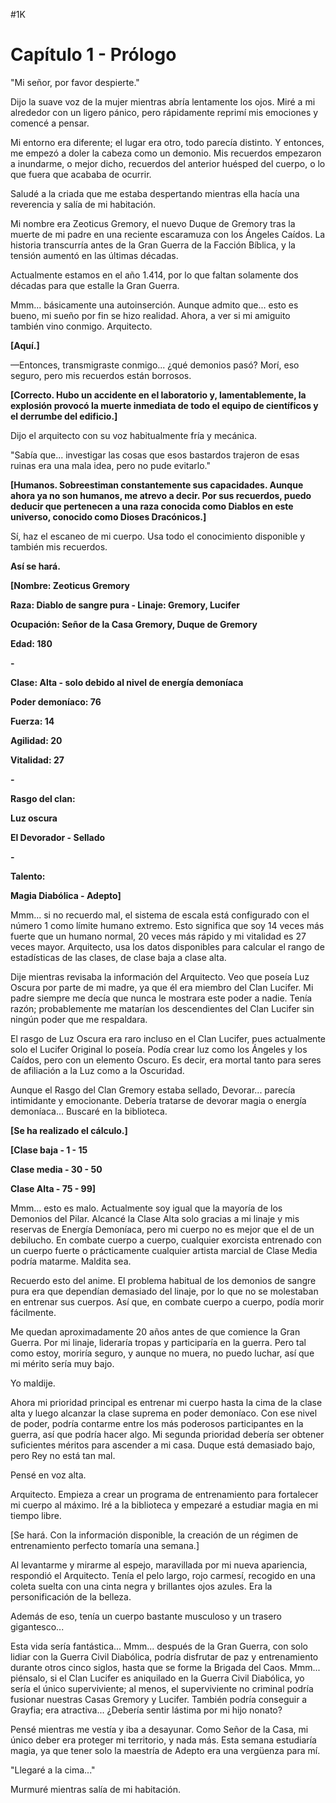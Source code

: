 
#1K

# Capítulo 1 - Prólogo


"Mi señor, por favor despierte."

Dijo la suave voz de la mujer mientras abría lentamente los ojos. Miré a mi alrededor con un ligero pánico, pero rápidamente reprimí mis emociones y comencé a pensar.

Mi entorno era diferente; el lugar era otro, todo parecía distinto. Y entonces, me empezó a doler la cabeza como un demonio. Mis recuerdos empezaron a inundarme, o mejor dicho, recuerdos del anterior huésped del cuerpo, o lo que fuera que acababa de ocurrir.

Saludé a la criada que me estaba despertando mientras ella hacía una reverencia y salía de mi habitación.

Mi nombre era Zeoticus Gremory, el nuevo Duque de Gremory tras la muerte de mi padre en una reciente escaramuza con los Ángeles Caídos. La historia transcurría antes de la Gran Guerra de la Facción Bíblica, y la tensión aumentó en las últimas décadas.

Actualmente estamos en el año 1.414, por lo que faltan solamente dos décadas para que estalle la Gran Guerra.

Mmm... básicamente una autoinserción. Aunque admito que... esto es bueno, mi sueño por fin se hizo realidad. Ahora, a ver si mi amiguito también vino conmigo. Arquitecto.

**[Aquí.]**

—Entonces, transmigraste conmigo... ¿qué demonios pasó? Morí, eso seguro, pero mis recuerdos están borrosos.

**[Correcto. Hubo un accidente en el laboratorio y, lamentablemente, la explosión provocó la muerte inmediata de todo el equipo de científicos y el derrumbe del edificio.]**

Dijo el arquitecto con su voz habitualmente fría y mecánica.

"Sabía que... investigar las cosas que esos bastardos trajeron de esas ruinas era una mala idea, pero no pude evitarlo."

**[Humanos. Sobreestiman constantemente sus capacidades. Aunque ahora ya no son humanos, me atrevo a decir. Por sus recuerdos, puedo deducir que pertenecen a una raza conocida como Diablos en este universo, conocido como Dioses Dracónicos.]**

Sí, haz el escaneo de mi cuerpo. Usa todo el conocimiento disponible y también mis recuerdos.

**Así se hará.**

**[Nombre: Zeoticus Gremory**

**Raza: Diablo de sangre pura - Linaje: Gremory, Lucifer**

**Ocupación: Señor de la Casa Gremory, Duque de Gremory**

**Edad: 180**

**-**

**Clase: Alta - solo debido al nivel de energía demoníaca**

**Poder demoníaco: 76**

**Fuerza: 14**

**Agilidad: 20**

**Vitalidad: 27**

**-**

**Rasgo del clan:**

**Luz oscura**

**El Devorador - Sellado**

**-**

**Talento:**

**Magia Diabólica - Adepto]**

Mmm... si no recuerdo mal, el sistema de escala está configurado con el número 1 como límite humano extremo. Esto significa que soy 14 veces más fuerte que un humano normal, 20 veces más rápido y mi vitalidad es 27 veces mayor. Arquitecto, usa los datos disponibles para calcular el rango de estadísticas de las clases, de clase baja a clase alta.

Dije mientras revisaba la información del Arquitecto. Veo que poseía Luz Oscura por parte de mi madre, ya que él era miembro del Clan Lucifer. Mi padre siempre me decía que nunca le mostrara este poder a nadie. Tenía razón; probablemente me matarían los descendientes del Clan Lucifer sin ningún poder que me respaldara.

El rasgo de Luz Oscura era raro incluso en el Clan Lucifer, pues actualmente solo el Lucifer Original lo poseía. Podía crear luz como los Ángeles y los Caídos, pero con un elemento Oscuro. Es decir, era mortal tanto para seres de afiliación a la Luz como a la Oscuridad.

Aunque el Rasgo del Clan Gremory estaba sellado, Devorar... parecía intimidante y emocionante. Debería tratarse de devorar magia o energía demoníaca... Buscaré en la biblioteca.

**[Se ha realizado el cálculo.]**

**[Clase baja - 1 - 15**

**Clase media - 30 - 50**

**Clase Alta - 75 - 99]**

Mmm... esto es malo. Actualmente soy igual que la mayoría de los Demonios del Pilar. Alcancé la Clase Alta solo gracias a mi linaje y mis reservas de Energía Demoníaca, pero mi cuerpo no es mejor que el de un debilucho. En combate cuerpo a cuerpo, cualquier exorcista entrenado con un cuerpo fuerte o prácticamente cualquier artista marcial de Clase Media podría matarme. Maldita sea.

Recuerdo esto del anime. El problema habitual de los demonios de sangre pura era que dependían demasiado del linaje, por lo que no se molestaban en entrenar sus cuerpos. Así que, en combate cuerpo a cuerpo, podía morir fácilmente.

Me quedan aproximadamente 20 años antes de que comience la Gran Guerra. Por mi linaje, lideraría tropas y participaría en la guerra. Pero tal como estoy, moriría seguro, y aunque no muera, no puedo luchar, así que mi mérito sería muy bajo.

Yo maldije.

Ahora mi prioridad principal es entrenar mi cuerpo hasta la cima de la clase alta y luego alcanzar la clase suprema en poder demoníaco. Con ese nivel de poder, podría contarme entre los más poderosos participantes en la guerra, así que podría hacer algo. Mi segunda prioridad debería ser obtener suficientes méritos para ascender a mi casa. Duque está demasiado bajo, pero Rey no está tan mal.

Pensé en voz alta.

Arquitecto. Empieza a crear un programa de entrenamiento para fortalecer mi cuerpo al máximo. Iré a la biblioteca y empezaré a estudiar magia en mi tiempo libre.

[Se hará. Con la información disponible, la creación de un régimen de entrenamiento perfecto tomaría una semana.]

Al levantarme y mirarme al espejo, maravillada por mi nueva apariencia, respondió el Arquitecto. Tenía el pelo largo, rojo carmesí, recogido en una coleta suelta con una cinta negra y brillantes ojos azules. Era la personificación de la belleza.

Además de eso, tenía un cuerpo bastante musculoso y un trasero gigantesco...

Esta vida sería fantástica... Mmm... después de la Gran Guerra, con solo lidiar con la Guerra Civil Diabólica, podría disfrutar de paz y entrenamiento durante otros cinco siglos, hasta que se forme la Brigada del Caos. Mmm... piénsalo, si el Clan Lucifer es aniquilado en la Guerra Civil Diabólica, yo sería el único superviviente; al menos, el superviviente no criminal podría fusionar nuestras Casas Gremory y Lucifer. También podría conseguir a Grayfia; era atractiva... ¿Debería sentir lástima por mi hijo nonato?

Pensé mientras me vestía y iba a desayunar. Como Señor de la Casa, mi único deber era proteger mi territorio, y nada más. Esta semana estudiaría magia, ya que tener solo la maestría de Adepto era una vergüenza para mí.

"Llegaré a la cima..."

Murmuré mientras salía de mi habitación.